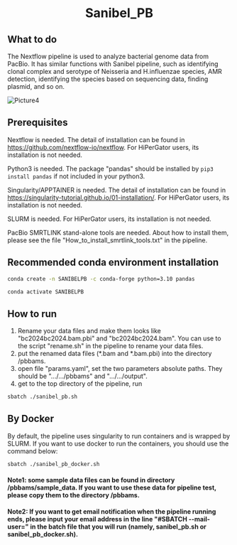 <h1 align="center">Sanibel_PB</h1>

## What to do
The Nextflow pipeline is used to analyze bacterial genome data from PacBio. It has similar functions with Sanibel pipeline, such as identifying clonal complex and serotype of Neisseria and H.influenzae species, AMR detection, identifying the species based on sequencing data, finding plasmid, and so on.  




![Picture4](https://github.com/BPHL-Molecular/Sanibel_PB/assets/16695937/4dc967f3-ba2d-4481-a6fa-f5712952a5fc)



## Prerequisites
Nextflow is needed. The detail of installation can be found in https://github.com/nextflow-io/nextflow. For HiPerGator users, its installation is not needed. 

Python3 is needed. The package "pandas" should be installed by ``` pip3 install pandas ``` if not included in your python3.

Singularity/APPTAINER is needed. The detail of installation can be found in https://singularity-tutorial.github.io/01-installation/. For HiPerGator users, its installation is not needed.

SLURM is needed. For HiPerGator users, its installation is not needed.

PacBio SMRTLINK stand-alone tools are needed. About how to install them, please see the file "How_to_install_smrtlink_tools.txt" in the pipeline.

## Recommended conda environment installation
   ```bash
   conda create -n SANIBELPB -c conda-forge python=3.10 pandas
   ```
   ```bash
   conda activate SANIBELPB
   ```
## How to run

1. Rename your data files and make them looks like "bc2024bc2024.bam.pbi" and "bc2024bc2024.bam". You can use to the script "rename.sh" in the pipeline to rename your data files.
2. put the renamed data files (*.bam and *.bam.pbi) into the directory /pbbams.
3. open file "params.yaml", set the two parameters absolute paths. They should be ".../.../pbbams" and ".../.../output". 
4. get to the top directory of the pipeline, run 
```bash
sbatch ./sanibel_pb.sh
```

## By Docker
By default, the pipeline uses singularity to run containers and is wrapped by SLURM. If you want to use docker to run the containers, you should use the command below:

```bash
sbatch ./sanibel_pb_docker.sh
```
    
#### Note1: some sample data files can be found in directory /pbbams/sample_data. If you want to use these data for pipeline test, please copy them to the directory /pbbams.
#### Note2: If you want to get email notification when the pipeline running ends, please input your email address in the line "#SBATCH --mail-user=<EMAIL>" in the batch file that you will run (namely, sanibel_pb.sh or sanibel_pb_docker.sh). 

